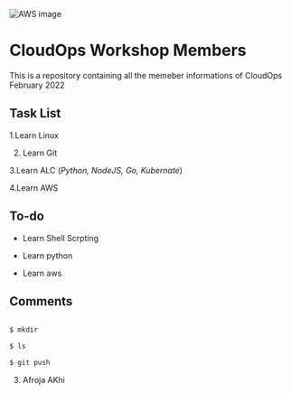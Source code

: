 ![AWS image](https://gisuser.com/wp-content/uploads/2018/08/2000px-Amazon_Web_Services_Logo.svg_.png)
# CloudOps Workshop Members
This is a repository containing all the memeber informations of CloudOps February 2022

## Task List

 1.Learn Linux

 2. Learn Git

 3.Learn ALC (*Python, NodeJS, Go, Kubernate*)


 4.Learn AWS


## To-do
 - Learn Shell Scrpting

 - Learn python

 - Learn aws



## Comments
```bash

$ mkdir

$ ls

$ git push

`````


3. Afroja AKhi

 
